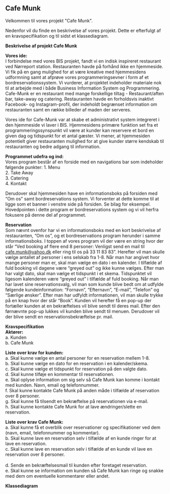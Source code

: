 ## Cafe Munk

Velkommen til vores projekt "Cafe Munk". 

Nedenfor vil du finde en beskrivelse af vores projekt.
Dette er efterfulgt af en kravspecifikation og til sidst et klassediagram.

**Beskrivelse af projekt Cafe Munk**

**Vores ide:** <br>
I forbindelse med vores BIS projekt, fandt vi en indisk inspireret restaurant ved Nørreport station. Restauranten havde på forhånd ikke en hjemmeside. Vi fik på en gang mulighed for at være kreative med hjemmesidens udformning samt at afprøve vores programmeringsevner i form af et bordreservationssystem. Vi vurderer, at projektet indeholder materiale nok til at arbejde med i både Business Information System og Programmering.
Cafe-Munk er en restaurant med mange forskellige tiltag - Restaurant/aften bar, take-away og catering. Restauranten havde en forholdsvis inaktivt Facebook- og Instagram-profil, der indeholdt begrænset information om restauranten samt en række billeder af maden der serveres.

Vores ide for Cafe-Munk var at skabe et administrativt system integreret i den hjemmeside vi laver i BIS. Hjemmesidens primære funktion set fra et programmeringssynspunkt vil være at kunder kan reservere et bord en given dag og tidspunkt for et antal gæster. Vi mener, at hjemmesiden potentielt giver restauranten mulighed for at give kunder større kendskab til restauranten og bedre adgang til information.

**Programmet udefra og ind:** <br>
Vores program består af en forside med en navigations bar som indeholder følgende punkter:
    1. Menu <br>
    2. Take Away <br>
    3. Catering <br>
    4. Kontakt <br>
    
Derudover skal hjemmesiden have en informationsboks på forsiden med “Om os” samt bordreservations system. Vi forventer at dette komme til at ligge som et banner i venstre side på forsiden. Se bilag for eksempel.
Hovedpointen i dette program er bordreservations system og vi vil herfra fokusere på denne del af programmet.

**Reservation** <br>
Som nævnt ovenfor har vi en informationsboks med en kort beskrivelse af restauranten, “Om os”, og et bordreservations program herunder i samme informationsboks. I toppen af vores program vil der være en string hvor der står “Ved booking af flere end 8 personer: Venligst send en mail til cafe.munk@yahoo.dk eller ring til os på 33 11 83 83”. Herefter vil man skulle vælge antallet af personer i ens selskab fra 1-8. Når man har angivet hvor mange personer man er, skal man vælge en dato i en kalender. I tilfælde af fuld booking vil dagene være “greyed out” og ikke kunne vælges. Efter man har valgt dato, skal man vælge et tidspunkt i et skema. Tidspunktet vil ligesom kalenderen være “greyed out” i tilfælde af fuld booking. Når man har lavet sine reservationsvalg, vil man som kunde blive bedt om at udfylde følgende kundeinformation: “Fornavn”, “Efternavn”, “E-mail”, “Telefon” og “Særlige ønsker”. Efter man har udfyldt informationen, vil man skulle trykke på en knap hvor der står “Book”. Kunden vil herefter få en pop-up der fortæller kunden at en bekræftelses vil blive sendt til deres mail. Efter den førnævnte pop-up lukkes vil kunden blive sendt til menuen. Derudover vil der blive sendt en reservationsbekræftelse pr. mail.

**Kravspecifikation**
<br>
**Aktører:** <br>
    a. Kunden <br>
    b. Cafe Munk <br>
    
**Liste over krav for kunden:** <br>
    a. Skal kunne vælge en antal personer for en reservation mellem 1-8. <br>
    b. Skal kunne vælge en dato for en reservation i en kalender/skema. <br>
    c. Skal kunne vælge et tidspunkt for reservation på den valgte dato. <br>
    d. Skal kunne tilføje en kommentar til reservationen. <br>
    e. Skal oplyse information om sig selv så Cafe Munk kan komme i kontakt med kunden. Navn, email og telefonnummer. <br>
    f. Skal kunne kontakte Cafe Munk på anden måde i tilfælde af reservation over 8 personer. <br>
    g. Skal kunne få tilsendt en bekræftelse på reservationen via e-mail. <br>
    h. Skal kunne kontakte Cafe Munk for at lave ændringer/slette en reservation. <br>

**Liste over krav Cafe Munk:** <br>
    a. Skal kunne få et overblik over reservationer og specifikationer ved dem (navn, email, telefonnummer og kommentar). <br>
    b. Skal kunne lave en reservation selv i tilfælde af en kunde ringer for at lave en reservation.  <br>
    c. Skal kunne lave en reservation selv i tilfælde af en kunde vil lave en reservation over 8 personer.  <br>  
    d. Sende en bekræftelsesmail til kunden efter foretaget reservation. <br> 
    e. Skal kunne se information om kunden så Cafe Munk kan ringe og snakke med dem om eventuelle kommentarer eller andet. <br> 

**Klassediagram** 
